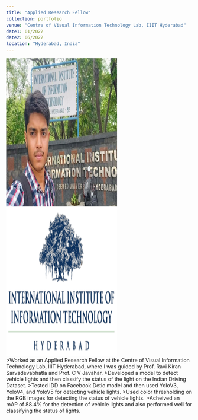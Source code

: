 ```yaml
---
title: "Applied Research Fellow"
collection: portfolio
venue: "Centre of Visual Information Technology Lab, IIIT Hyderabad"
date1: 01/2022
date2: 06/2022
location: "Hyderabad, India"
---
```


<img src='/images/iiith.jpg' width=300 height=400>
<img src='/images/IIITH.png' width=300 height=400><br/>
>Worked as an Applied Research Fellow at the Centre of Visual Information Technology Lab, IIIT Hyderabad, where I was guided by Prof. Ravi Kiran Sarvadevabhatla and Prof. C V Javahar.    
>Developed a model to detect vehicle lights and then classify the status of the light on the Indian Driving Dataset.    
>Tested IDD on Facebook Detic model and then used YoloV3, YoloV4, and YoloV5 for detecting vehicle lights.    
>Used color thresholding on the RGB images for detecting the status of vehicle lights.    
>Acheived an mAP of 88.4% for the detection of vehicle lights and also performed well for classifying the status of lights.    

